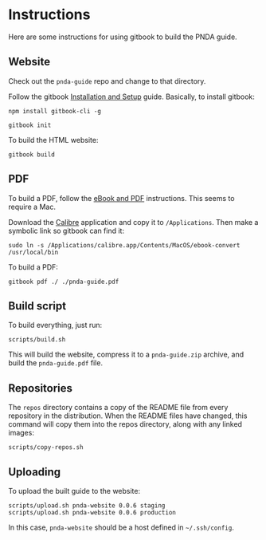 # Instructions

Here are some instructions for using gitbook to build the PNDA guide. 

## Website

Check out the `pnda-guide` repo and change to that directory. 

Follow the gitbook [Installation and Setup](http://toolchain.gitbook.com/setup.html) guide. Basically, to install gitbook:

```
npm install gitbook-cli -g

gitbook init
```

To build the HTML website:

```
gitbook build
```

## PDF

To build a PDF, follow the [eBook and PDF](http://toolchain.gitbook.com/ebook.html) instructions. This seems to require a Mac. 

Download the [Calibre](https://calibre-ebook.com/download) application and copy it to `/Applications`. Then make a symbolic link so gitbook can find it:

```
sudo ln -s /Applications/calibre.app/Contents/MacOS/ebook-convert /usr/local/bin
```

To build a PDF:

```
gitbook pdf ./ ./pnda-guide.pdf
```

## Build script

To build everything, just run:

```
scripts/build.sh
```

This will build the website, compress it to a `pnda-guide.zip` archive, and build the `pnda-guide.pdf` file.

## Repositories

The `repos` directory contains a copy of the README file from every repository in the distribution. When the README files have changed, this command will copy them into the repos directory, along with any linked images:

```
scripts/copy-repos.sh
```

## Uploading

To upload the built guide to the website:

```
scripts/upload.sh pnda-website 0.0.6 staging
scripts/upload.sh pnda-website 0.0.6 production
```

In this case, `pnda-website` should be a host defined in `~/.ssh/config`.

